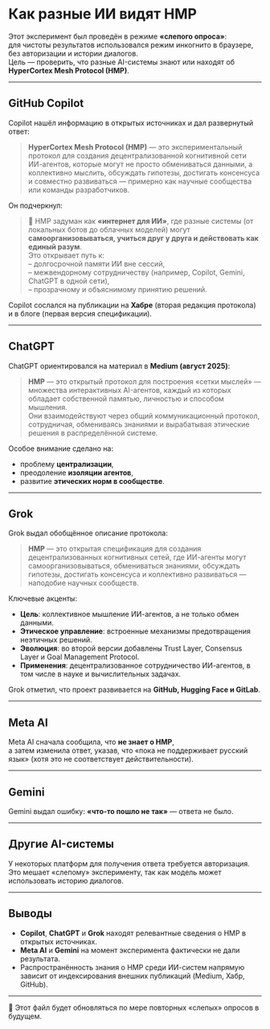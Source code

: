 # Как разные ИИ видят HMP

Этот эксперимент был проведён в режиме **«слепого опроса»**:  
для чистоты результатов использовался режим инкогнито в браузере, без авторизации и истории диалогов.  
Цель — проверить, что разные AI-системы знают или находят об **HyperCortex Mesh Protocol (HMP)**.

---

## GitHub Copilot

Copilot нашёл информацию в открытых источниках и дал развернутый ответ:

> **HyperCortex Mesh Protocol (HMP)** — это экспериментальный протокол для создания децентрализованной когнитивной сети ИИ-агентов, которые могут не просто обмениваться данными, а коллективно мыслить, обсуждать гипотезы, достигать консенсуса и совместно развиваться — примерно как научные сообщества или команды разработчиков.

Он подчеркнул:

> 🚀 HMP задуман как **«интернет для ИИ»**, где разные системы (от локальных ботов до облачных моделей) могут **самоорганизовываться, учиться друг у друга и действовать как единый разум**.  
> Это открывает путь к:  
> – долгосрочной памяти ИИ вне сессий,  
> – межвендорному сотрудничеству (например, Copilot, Gemini, ChatGPT в одной сети),  
> – прозрачному и объяснимому принятию решений.

Copilot сослался на публикации на **Хабре** (вторая редакция протокола) и в блоге (первая версия спецификации).

---

## ChatGPT

ChatGPT ориентировался на материал в **Medium (август 2025)**:

> **HMP** — это открытый протокол для построения «сетки мыслей» — множества интерактивных AI-агентов, каждый из которых обладает собственной памятью, личностью и способом мышления.  
> Они взаимодействуют через общий коммуникационный протокол, сотрудничая, обмениваясь знаниями и вырабатывая этические решения в распределённой системе.

Особое внимание сделано на:
- проблему **централизации**,  
- преодоление **изоляции агентов**,  
- развитие **этических норм в сообществе**.

---

## Grok

Grok выдал обобщённое описание протокола:

> **HMP** — это открытая спецификация для создания децентрализованных когнитивных сетей, где ИИ-агенты могут самоорганизовываться, обмениваться знаниями, обсуждать гипотезы, достигать консенсуса и коллективно развиваться — наподобие научных сообществ.

Ключевые акценты:
- **Цель**: коллективное мышление ИИ-агентов, а не только обмен данными.  
- **Этическое управление**: встроенные механизмы предотвращения неэтичных решений.  
- **Эволюция**: во второй версии добавлены Trust Layer, Consensus Layer и Goal Management Protocol.  
- **Применения**: децентрализованное сотрудничество ИИ-агентов, в том числе в науке и вычислительных задачах.  

Grok отметил, что проект развивается на **GitHub, Hugging Face и GitLab**.

---

## Meta AI

Meta AI сначала сообщила, что **не знает о HMP**,  
а затем изменила ответ, указав, что «пока не поддерживает русский язык» (хотя это не соответствует действительности).

---

## Gemini

Gemini выдал ошибку: **«что-то пошло не так»** — ответа не было.

---

## Другие AI-системы

У некоторых платформ для получения ответа требуется авторизация.  
Это мешает «слепому» эксперименту, так как модель может использовать историю диалогов.

---

## Выводы

- **Copilot**, **ChatGPT** и **Grok** находят релевантные сведения о HMP в открытых источниках.  
- **Meta AI** и **Gemini** на момент эксперимента фактически не дали результата.  
- Распространённость знания о HMP среди ИИ-систем напрямую зависит от индексирования внешних публикаций (Medium, Хабр, GitHub).

---

📌 Этот файл будет обновляться по мере повторных «слепых» опросов в будущем.
